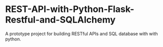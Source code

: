 # REST-API-with-Python-Flask-Restful-and-SQLAlchemy
A prototype project for building RESTful APIs and SQL database with with python. 
